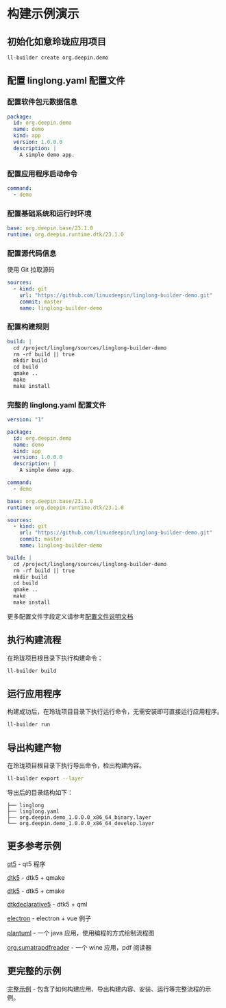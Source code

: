 <!--
SPDX-FileCopyrightText: 2023 UnionTech Software Technology Co., Ltd.

SPDX-License-Identifier: LGPL-3.0-or-later
-->

# 构建示例演示

## 初始化如意玲珑应用项目

```bash
ll-builder create org.deepin.demo
```

## 配置 linglong.yaml 配置文件

### 配置软件包元数据信息

```yaml
package:
  id: org.deepin.demo
  name: demo
  kind: app
  version: 1.0.0.0
  description: |
    A simple demo app.
```

### 配置应用程序启动命令

```yaml
command:
  - demo
```

### 配置基础系统和运行时环境

```yaml
base: org.deepin.base/23.1.0
runtime: org.deepin.runtime.dtk/23.1.0
```

### 配置源代码信息

使用 Git 拉取源码

```yaml
sources:
  - kind: git
    url: "https://github.com/linuxdeepin/linglong-builder-demo.git"
    commit: master
    name: linglong-builder-demo
```

### 配置构建规则

```yaml
build: |
  cd /project/linglong/sources/linglong-builder-demo
  rm -rf build || true
  mkdir build
  cd build
  qmake ..
  make
  make install
```

### 完整的 linglong.yaml 配置文件

```yaml
version: "1"

package:
  id: org.deepin.demo
  name: demo
  kind: app
  version: 1.0.0.0
  description: |
    A simple demo app.

command:
  - demo

base: org.deepin.base/23.1.0
runtime: org.deepin.runtime.dtk/23.1.0

sources:
  - kind: git
    url: "https://github.com/linuxdeepin/linglong-builder-demo.git"
    commit: master
    name: linglong-builder-demo

build: |
  cd /project/linglong/sources/linglong-builder-demo
  rm -rf build || true
  mkdir build
  cd build
  qmake ..
  make
  make install
```

更多配置文件字段定义请参考[配置文件说明文档](./manifests.md)

## 执行构建流程

在玲珑项目根目录下执行构建命令：

```bash
ll-builder build
```

## 运行应用程序

构建成功后，在玲珑项目目录下执行运行命令，无需安装即可直接运行应用程序。

```bash
ll-builder run
```

## 导出构建产物

在玲珑项目根目录下执行导出命令，检出构建内容。

```bash
ll-builder export --layer
```

导出后的目录结构如下：

```text
├── linglong
├── linglong.yaml
├── org.deepin.demo_1.0.0.0_x86_64_binary.layer
└── org.deepin.demo_1.0.0.0_x86_64_develop.layer
```

## 更多参考示例

[qt5](https://github.com/linglongdev/cn.org.linyaps.demo.qt5) - qt5 程序

[dtk5](https://github.com/linglongdev/cn.org.linyaps.demo.dtk5.qmake) - dtk5 + qmake

[dtk5](https://github.com/linglongdev/cn.org.linyaps.demo.dtk5.cmake) - dtk5 + cmake

[dtkdeclarative5](https://github.com/linglongdev/cn.org.linyaps.demo.dtkdeclarative5) - dtk5 + qml

[electron](https://github.com/myml/electron-vue-linyaps-app) - electron + vue 例子

[plantuml](https://github.com/linglongdev/com.plantuml.gpl) - 一个 java 应用，使用编程的方式绘制流程图

[org.sumatrapdfreader](https://github.com/linglongdev/org.sumatrapdfreader) - 一个 wine 应用，pdf 阅读器

## 更完整的示例

[完整示例](../start/how_to_use.md) - 包含了如何构建应用、导出构建内容、安装、运行等完整流程的示例。
